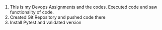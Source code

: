 1. This is my Devops Assignments and the codes. Executed code and saw functionality of code.
2. Created Git Repository and pushed code there
3. Install Pytest and validated version
